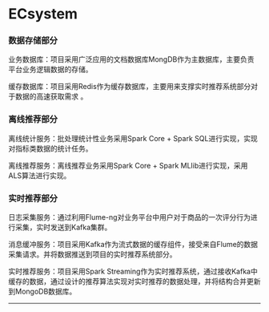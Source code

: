 # ECsystem
### 数据存储部分
业务数据库：项目采用广泛应用的文档数据库MongDB作为主数据库，主要负责平台业务逻辑数据的存储。

缓存数据库：项目采用Redis作为缓存数据库，主要用来支撑实时推荐系统部分对于数据的高速获取需求
。
### 离线推荐部分
离线统计服务：批处理统计性业务采用Spark Core + Spark SQL进行实现，实现对指标类数据的统计任务。

离线推荐服务：离线推荐业务采用Spark Core + Spark MLlib进行实现，采用ALS算法进行实现。

### 实时推荐部分
日志采集服务：通过利用Flume-ng对业务平台中用户对于商品的一次评分行为进行采集，实时发送到Kafka集群。

消息缓冲服务：项目采用Kafka作为流式数据的缓存组件，接受来自Flume的数据采集请求。并将数据推送到项目的实时推荐系统部分。

实时推荐服务：项目采用Spark Streaming作为实时推荐系统，通过接收Kafka中缓存的数据，通过设计的推荐算法实现对实时推荐的数据处理，并将结构合并更新到MongoDB数据库。


 ---
 
